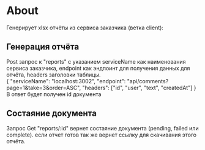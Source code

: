 # About
Генерирует xlsx отчёты из сервиса заказчика (ветка client):
## Генерация отчёта
Post запрос к "reports" с указанием serviceName как наименования сервиса заказчика, endpoint как эндпоинт для получения данных для отчёта, headers заголовки таблицы.
<br>
{
    "serviceName": "localhost:3002",
    "endpoint": "api/comments?page=1&take=3&order=ASC",
    "headers": ["id", "user", "text", "createdAt"]
}
<br>
В ответ будет получен id документа

## Состаяние документа
Запрос Get "reports/:id" вернет состаяние документа (pending, failed или complete). если отчет готов так же вернет ссылку для скачивания этого отчёта.
